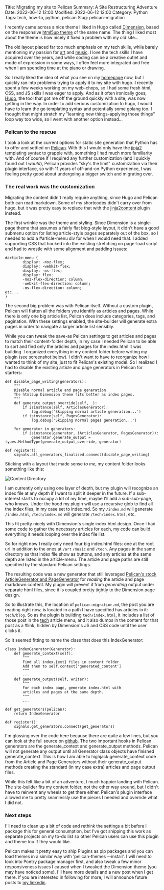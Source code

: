 Title: Migrating my site to Pelican
Summary: A Site Restructuring Adventure
Date: 2022-06-12 12:00
Modified: 2022-06-12 12:00
Category: Python
Tags: tech, how-to, python, pelican
Slug: pelican-migration

I recently came across a nice theme I liked in Hugo called [Dimension](https://github.com/your-identity/hugo-theme-dimension),
based on the responsive [html5up theme](https://html5up.net/dimension) of the same name.
The thing I liked most about the theme is how nicely it fixed a problem with my old site...

The old layout placed far too much emphasis on my tech skills, 
while barely mentioning my passion for [art](/art/index.html) and [music](/music/index.html).
I love the tech skills I have acquired over the years, and while coding
can be a creative outlet and mode of expression in some ways, 
I often feel more integrated and free when I am spending time at the piano or drawing.  

So I really liked the idea of what you see on my [homepage](/index.html) now,
but I quickly ran into problems trying to apply it to my site with hugo.
I recently spent a few weeks working on my web-chops, so I had some fresh html, CSS, and JS skills I was eager to apply.
And as it often ironically goes, [Hugo](https://gohugo.io/), 
the tool that got me off the ground quickly with a site, was now getting in the way.
In order to add serious customization to hugo, I would have to learn the go templating syntax and potentially some golang too.
I thought that might stretch my "learning new things-applying those things" loop way too wide, so I went with another option instead...

### Pelican to the rescue

I took a look at the current options for static site generation that Python has to offer and settled on [Pelican](https://blog.getpelican.com/).
With this I would only have the [jinja2](https://jinja.palletsprojects.com/) templating syntax to grapple with, something I had much more familiarity with.
And of course if I required any further customization (and I quickly found out I *would*), 
Pelican provides "sky's the limit" customization via their plugin interface, 
so with 11 years of off-and-on Python experience,
I was feeling pretty good about undergoing a bigger switch and migrating over.

### The real work was the customization

Migrating the content didn't really require anything, since Hugo and Pelican both can read markdown.
Some of my shortcodes didn't carry over from hugo, but it was pretty easy to replace that with the
[jinja2content](https://github.com/pelican-plugins/jinja2content) plugin instead.

The first wrinkle was the theme and styling.
Since Dimension is a single-page theme that assumes a fairly flat blog-style layout, 
it didn't have a good submenu option for listing article-style pages separately out of the box,
so I needed to add a #article-menu div for when I would need that.
I added supporting CSS that hooked into the existing stretching on page-load script and
had to wrestle with some alignment and padding issues:

```
#article-menu {
		display: -moz-flex;
		display: -webkit-flex;
		display: -ms-flex;
		display: flex;
		-moz-flex-direction: column;
		-webkit-flex-direction: column;
		-ms-flex-direction: column;
etc...
}
```

The second big problem was with Pelican itself.
Without a custom plugin, Pelican will flatten all the folders you identify as articles and pages.
While there is only one big article list, 
Pelican does include categories, tags, and pagination.
With these settings enabled, the site-builder will generate extra pages in order
to navigate a larger article list sensibly.

While you can tweak the save-as Pelican settings to get articles and pages to match their content-folder depth, 
in my case I needed Pelican to be able to sort and find only the articles and pages for the index.html it was building. 
I organized everything in my content folder before writing my plugin (see screenshot below).
I didn't want to have to reorganize how I wanted to think of my site,
just to fit Pelican's existing model.
So I realized I had to disable the existing article and page generators in Pelican for starters:

```
def disable_page_writing(generators):
    """
    Disable normal article and page generation.
    The html5up Dimension theme fits better as index pages.
    """
    def generate_output_override(self, _):
        if isinstance(self, ArticlesGenerator):
            log.debug('Skipping normal article generation...')
        if isinstance(self, PagesGenerator):
            log.debug('Skipping normal pages generation...')

    for generator in generators:
        if isinstance(generator, (ArticlesGenerator, PagesGenerator)):
            generator.generate_output = types.MethodType(generate_output_override, generator)

def register():
    signals.all_generators_finalized.connect(disable_page_writing)
```

Sticking with a layout that made sense *to me*, 
my content folder looks something like this:

![Content Directory](/images/posts/pelican-migration/dirlayout.png)

I am currently only using one layer of depth,
but my plugin will recognize an index file at any depth if I want to split it deeper in the future.
If a sub-interest starts to occupy a lot of my time, maybe I'll add a sub-*sub*-page, who knows.
Under the hood my plugin will use a recursive glob to find all the index files,
in my case set to index.md.
So my `/index.md` will generate `/index.html`, `/tech/index.md` will generate `/tech/index.html`, etc.

This fit pretty nicely with Dimension's single index.html design.
Once I had some code to gather the necessary articles for each,
my code can build everything it needs looping over the index file list.

So for right now I really only need four big index.html files: 
one at the root url in addition to the ones at `/art` `/music` and `/tech`.
Any pages in the same directory as that index file show as buttons,
and any articles at the same depth are listed in the article-menu.
The article and page paths are still specified by the standard Pelican settings.

The resulting code was a new generator that still leveraged [Pelican's
stock ArticleGenerator and PageGenerator](https://docs.getpelican.com/en/latest/internals.html#overall-structure)
for *reading* the article and page markdown content.
My plugin will prevent it from *generating* output under separate html files,
since it is coupled pretty tightly to the Dimension page design.

So to illustrate this, the location of `pelican-migration.md`, 
the post you are reading right now, is located in a path I have specified has articles in it: `tech/blog`.
So as the plugin is building `tech/index.html`, 
it includes a list of those post in the [tech](/tech/index.html) article menu,
and it also dumps in the content for that post as a #link,
hidden by Dimension's JS and CSS code until the user clicks it.

So it seemed fitting to name the class that does this IndexGenerator:

```
class IndexGenerator(Generator):
    def generate_context(self):
        """
        Find all index.{ext} files in content folder
        Add them to self.context['generated_content']
        """
        ...
    def generate_output(self, writer):
        """
        For each index page, generate index.html with 
        articles and pages at the same depth.
        """
        ...

def get_generators(pelican):
    return IndexGenerator

def register():
    signals.get_generators.connect(get_generators)
```

I'm glossing over the code here because there are quite a few lines, 
but you can look at the full source on [github](https://github.com/exvertus/thomasflanigan).
The two important hooks in Pelican generators are the generate_context and generate_output methods.
Pelican will not generate any output until all Generator class objects have finished generate_context.
This is how I am able to highjack generate_context code from the Article and Page Generators
without their generate_output methods creating the standard (in my case extra) articles and page output files.

While this felt like a bit of an adventure, I much happier landing with Pelican. 
The site-builder fits my content folder, not the other way around, but I didn't have to reinvent any wheels to get there either.
Pelican's plugin interface allowed me to pretty seamlessly use the pieces I needed and override what I did not.

### Next steps

I'll need to clean up a bit of code and rethink the settings a bit before I package this for general consumption,
but I've got shipping this work as separate projects on my to-do list so other Pelican users can use this plugin and theme too if they would like.

Pelican makes it pretty easy to ship Plugins as pip packages
and you can load themes in a similar way with 'pelican-themes --install'.
I will need to look into Poetry package manager first, and also tweak a few minor responsiveness issues I caused when I tweaked the Dimension theme (you may have noticed some). I'll have more details and a new post when I get there.
If you are interested in following for more, I will announce future posts to [my linkedin](https://www.linkedin.com/in/thomas-flanigan/).
